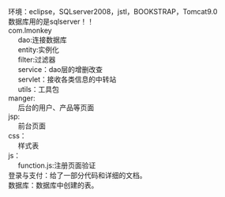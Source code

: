 环境：eclipse，SQLserver2008，jstl，BOOKSTRAP，Tomcat9.0<br>
数据库用的是sqlserver！！<br>
com.lmonkey<br>
&nbsp;&nbsp;&nbsp;&nbsp;      dao:连接数据库<br>
&nbsp;&nbsp;&nbsp;&nbsp;      entity:实例化<br>
&nbsp;&nbsp;&nbsp;&nbsp;      filter:过滤器<br>
&nbsp;&nbsp;&nbsp;&nbsp;      service：dao层的增删改查<br>
&nbsp;&nbsp;&nbsp;&nbsp;      servlet：接收各类信息的中转站<br>
&nbsp;&nbsp;&nbsp;&nbsp;      utils：工具包<br>
 manger:<br>
 &nbsp;&nbsp;&nbsp;&nbsp;     后台的用户、产品等页面<br>
jsp:<br>
 &nbsp;&nbsp;&nbsp;&nbsp;     前台页面<br>
css：<br>
 &nbsp;&nbsp;&nbsp;&nbsp;     样式表<br>
js：<br>
 &nbsp;&nbsp;&nbsp;&nbsp;     function.js:注册页面验证<br>
登录与支付：给了一部分代码和详细的文档。<br>
数据库：数据库中创建的表。


